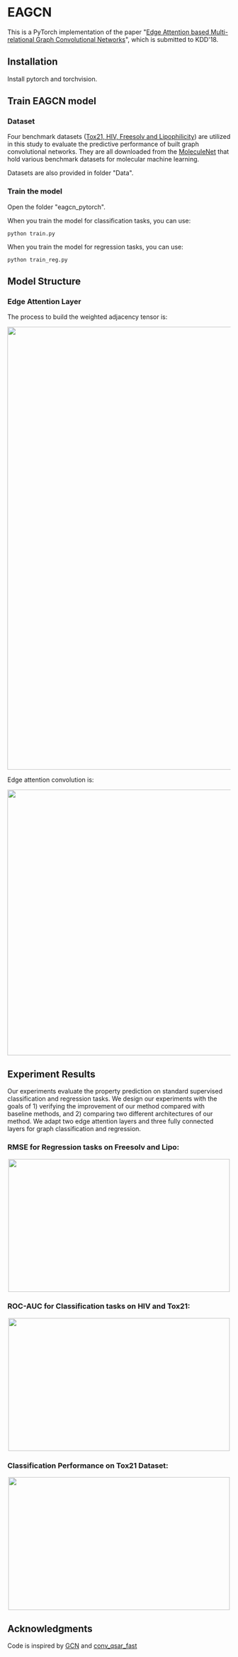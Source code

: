 

# EAGCN

This is a PyTorch implementation of the paper "[Edge Attention based Multi-relational Graph Convolutional Networks](https://arxiv.org/pdf/1802.04944.pdf)", which is submitted to KDD'18. 

## Installation

Install pytorch and torchvision. 

## Train EAGCN model

### Dataset

Four benchmark datasets ([Tox21, HIV, Freesolv and Lipophilicity](http://moleculenet.ai/datasets-1)) are utilized in this study to evaluate the predictive performance of built graph convolutional networks.  They are all downloaded from the [MoleculeNet](http://moleculenet.ai/) that hold various benchmark datasets for molecular machine learning.

Datasets are also provided in folder "Data".

### Train the model
Open the folder "eagcn_pytorch".

When you train the model for classification tasks, you can use:

    python train.py

When you train the model for regression tasks, you can use:

    python train_reg.py


## Model Structure

### Edge Attention Layer
The process to build the weighted adjacency tensor is:

<p align="center">
  <img width="1000" src="https://github.com/Luckick/EAGCN/blob/master/Chart/layers.png" width="425"/>
</p>

Edge attention convolution is:
<p align="center">
  <img width="600" src="https://github.com/Luckick/EAGCN/blob/master/Chart/axw.png" width="425"/>
</p>


## Experiment Results
Our experiments evaluate the property prediction on standard supervised classification and regression tasks.
We design our experiments with the goals of 1) verifying the improvement of our method compared with baseline methods, and 2) comparing two different architectures of our method.
We adapt two edge attention layers and three fully connected layers for graph classification and regression.

### RMSE for Regression tasks on  Freesolv and Lipo:
<p align="center">
  <img width="500" height="300" src="https://github.com/Luckick/EAGCN/blob/master/Chart/RMSE.jpeg" width="425"/>
</p>

### ROC-AUC for Classification tasks on HIV and Tox21:
<p align="center">
  <img width="500" height="300" src="https://github.com/Luckick/EAGCN/blob/master/Chart/AUC.jpeg" width="425"/>
</p>


### Classification Performance on Tox21 Dataset:
<p align="center">
  <img width="500" height="300" src="https://github.com/Luckick/EAGCN/blob/master/Chart/Tox21_12tasks.png" width="425"/>
</p>

## Acknowledgments
Code is inspired by [GCN](https://github.com/tkipf/gcn) and [conv_qsar_fast](https://github.com/connorcoley/conv_qsar_fast)


